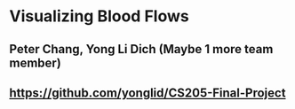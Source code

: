 
# Visualizing Blood Flows
## Peter Chang, Yong Li Dich (Maybe 1 more team member) 
## https://github.com/yonglid/CS205-Final-Project
